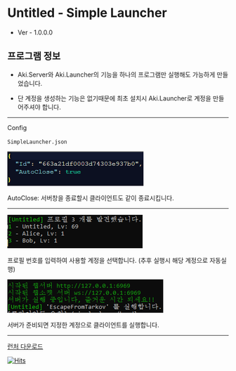 # Untitled - Simple Launcher

* Ver - 1.0.0.0

## 프로그램 정보

* Aki.Server와 Aki.Launcher의 기능을 하나의 프로그램만 실행해도 가능하게 만들었습니다.

* 단 계정을 생성하는 기능은 없기때문에 최초 설치시 Aki.Launcher로 계정을 만들어주셔야 합니다.

---

Config

`SimpleLauncher.json`

![Config](./img/config.png)

AutoClose: 서버창을 종료할시 클라이언트도 같이 종료시킵니다.

---

![img1](./img/profile.png)

프로필 번호를 입력하여 사용할 계정을 선택합니다. (추후 실행시 해당 계정으로 자동실행)

![img2](./img/server.png)

서버가 준비되면 지정한 계정으로 클라이언트를 실행합니다.

---

[런처 다운로드](https://github.com/Untitled0828/SPT-Launcher/raw/main/file/SimpleLauncher-1.0.0.0.7z "SPT-AKI SimpleLauncher Download")


[![Hits](https://hits.seeyoufarm.com/api/count/incr/badge.svg?url=https%3A%2F%2Fgithub.com%2FUntitled0828%2FSPT-Launcher&count_bg=%2379C83D&title_bg=%23555555&icon=&icon_color=%23E7E7E7&title=hits&edge_flat=false)](https://hits.seeyoufarm.com)